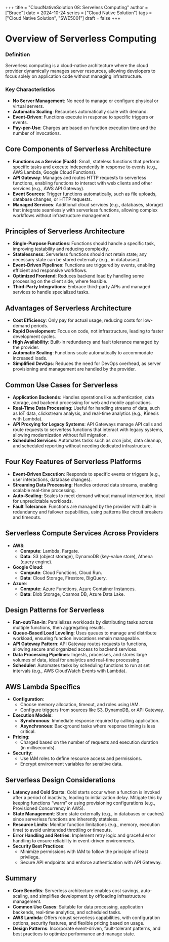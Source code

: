 +++
title = "CloudNativeSolution 08: Serveless Computing"
author = ["Bruce"]
date = 2024-10-24
series = ["Cloud Native Solution"]
tags = ["Cloud Native Solution", "SWE5001"]
draft = false
+++
# Overview of Serverless Computing

### Definition
Serverless computing is a cloud-native architecture where the cloud provider dynamically manages server resources, allowing developers to focus solely on application code without managing infrastructure.

### Key Characteristics
- **No Server Management**: No need to manage or configure physical or virtual servers.
- **Automatic Scaling**: Resources automatically scale with demand.
- **Event-Driven**: Functions execute in response to specific triggers or events.
- **Pay-per-Use**: Charges are based on function execution time and the number of invocations.

## Core Components of Serverless Architecture

- **Functions as a Service (FaaS)**: Small, stateless functions that perform specific tasks and execute independently in response to events (e.g., AWS Lambda, Google Cloud Functions).
- **API Gateway**: Manages and routes HTTP requests to serverless functions, enabling functions to interact with web clients and other services (e.g., AWS API Gateway).
- **Event Sources**: Trigger functions automatically, such as file uploads, database changes, or HTTP requests.
- **Managed Services**: Additional cloud services (e.g., databases, storage) that integrate seamlessly with serverless functions, allowing complex workflows without infrastructure management.

## Principles of Serverless Architecture

- **Single-Purpose Functions**: Functions should handle a specific task, improving testability and reducing complexity.
- **Statelessness**: Serverless functions should not retain state; any necessary state can be stored externally (e.g., in databases).
- **Event-Driven Pipelines**: Functions are triggered by events, enabling efficient and responsive workflows.
- **Optimized Frontend**: Reduces backend load by handling some processing on the client side, where feasible.
- **Third-Party Integrations**: Embrace third-party APIs and managed services to handle specialized tasks.

## Advantages of Serverless Architecture

- **Cost Efficiency**: Only pay for actual usage, reducing costs for low-demand periods.
- **Rapid Development**: Focus on code, not infrastructure, leading to faster development cycles.
- **High Availability**: Built-in redundancy and fault tolerance managed by the provider.
- **Automatic Scaling**: Functions scale automatically to accommodate increased loads.
- **Simplified DevOps**: Reduces the need for DevOps overhead, as server provisioning and management are handled by the provider.

## Common Use Cases for Serverless

- **Application Backends**: Handles operations like authentication, data storage, and backend processing for web and mobile applications.
- **Real-Time Data Processing**: Useful for handling streams of data, such as IoT data, clickstream analysis, and real-time analytics (e.g., Kinesis with Lambda).
- **API Proxying for Legacy Systems**: API Gateways manage API calls and route requests to serverless functions that interact with legacy systems, allowing modernization without full migration.
- **Scheduled Services**: Automates tasks such as cron jobs, data cleanup, and scheduled reporting without needing dedicated infrastructure.

## Four Key Features of Serverless Platforms

- **Event-Driven Execution**: Responds to specific events or triggers (e.g., user interactions, database changes).
- **Streaming Data Processing**: Handles ordered data streams, enabling scalable real-time processing.
- **Auto-Scaling**: Scales to meet demand without manual intervention, ideal for unpredictable workloads.
- **Fault Tolerance**: Functions are managed by the provider with built-in redundancy and failover capabilities, using patterns like circuit breakers and timeouts.

## Serverless Compute Services Across Providers

- **AWS**:
  - **Compute**: Lambda, Fargate.
  - **Data**: S3 (object storage), DynamoDB (key-value store), Athena (query engine).
- **Google Cloud**:
  - **Compute**: Cloud Functions, Cloud Run.
  - **Data**: Cloud Storage, Firestore, BigQuery.
- **Azure**:
  - **Compute**: Azure Functions, Azure Container Instances.
  - **Data**: Blob Storage, Cosmos DB, Azure Data Lake.

## Design Patterns for Serverless

- **Fan-out/Fan-in**: Parallelizes workloads by distributing tasks across multiple functions, then aggregating results.
- **Queue-Based Load Leveling**: Uses queues to manage and distribute workload, ensuring function invocations remain manageable.
- **API Gateway Pattern**: API Gateway routes requests to functions, allowing secure and organized access to backend services.
- **Data Processing Pipelines**: Ingests, processes, and stores large volumes of data, ideal for analytics and real-time processing.
- **Scheduler**: Automates tasks by scheduling functions to run at set intervals (e.g., AWS CloudWatch Events with Lambda).

## AWS Lambda Specifics

- **Configuration**:
  - Choose memory allocation, timeout, and roles using IAM.
  - Configure triggers from sources like S3, DynamoDB, or API Gateway.
- **Execution Models**:
  - **Synchronous**: Immediate response required by calling application.
  - **Asynchronous**: Background tasks where response timing is less critical.
- **Pricing**:
  - Charged based on the number of requests and execution duration (in milliseconds).
- **Security**:
  - Use IAM roles to define resource access and permissions.
  - Encrypt environment variables for sensitive data.

## Serverless Design Considerations

- **Latency and Cold Starts**: Cold starts occur when a function is invoked after a period of inactivity, leading to initialization delay. Mitigate this by keeping functions “warm” or using provisioning configurations (e.g., Provisioned Concurrency in AWS).
- **State Management**: Store state externally (e.g., in databases or caches) since serverless functions are inherently stateless.
- **Resource Limits**: Monitor function limitations (e.g., memory, execution time) to avoid unintended throttling or timeouts.
- **Error Handling and Retries**: Implement retry logic and graceful error handling to ensure reliability in event-driven environments.
- **Security Best Practices**:
  - Minimize permissions with IAM to follow the principle of least privilege.
  - Secure API endpoints and enforce authentication with API Gateway.

## Summary

- **Core Benefits**: Serverless architecture enables cost savings, auto-scaling, and simplifies development by offloading infrastructure management.
- **Common Use Cases**: Suitable for data processing, application backends, real-time analytics, and scheduled tasks.
- **AWS Lambda**: Offers robust serverless capabilities, with configuration options, security features, and flexible pricing based on usage.
- **Design Patterns**: Incorporate event-driven, fault-tolerant patterns, and best practices to optimize performance and manage state.
